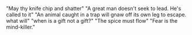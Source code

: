 "May thy knife chip and shatter"
"A great man doesn't seek to lead. He's called to it"
"An animal caught in a trap will gnaw off its own leg to escape. what will"
"when is a gift not a gift?"
"The spice must flow"
"Fear is the mind-killer."
